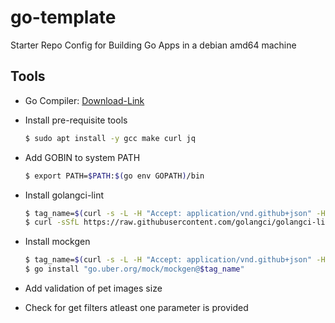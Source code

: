 # go-template
Starter Repo Config for Building Go Apps in a debian amd64 machine

## Tools
- Go Compiler: [Download-Link](https://go.dev/doc/install)

- Install pre-requisite tools  
  ```bash
  $ sudo apt install -y gcc make curl jq
  ```

- Add GOBIN to system PATH
  ```bash
  $ export PATH=$PATH:$(go env GOPATH)/bin
  ```

- Install golangci-lint  
  ```bash
  $ tag_name=$(curl -s -L -H "Accept: application/vnd.github+json" -H "X-GitHub-Api-Version: 2022-11-28" https://api.github.com/repos/golangci/golangci-lint/releases/latest | jq -r .tag_name)
  $ curl -sSfL https://raw.githubusercontent.com/golangci/golangci-lint/master/install.sh | sh -s -- -b $(go env GOPATH)/bin "$tag_name"
  ```

- Install mockgen
  ```bash
  $ tag_name=$(curl -s -L -H "Accept: application/vnd.github+json" -H "X-GitHub-Api-Version: 2022-11-28" https://api.github.com/repos/uber-go/mock/releases/latest | jq -r .tag_name)
  $ go install "go.uber.org/mock/mockgen@$tag_name"
  ```
- Add validation of pet images size
- Check for get filters atleast one parameter is provided
